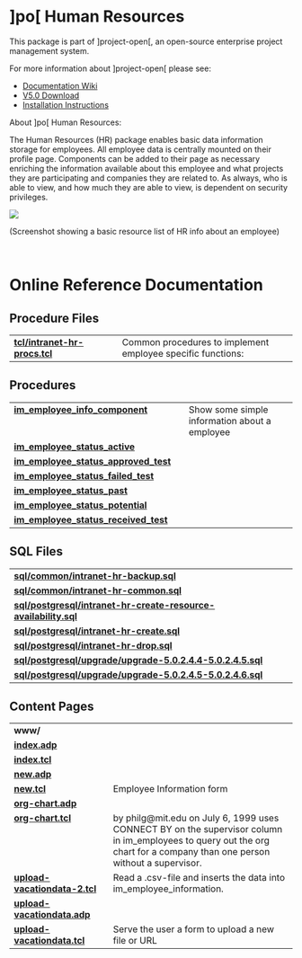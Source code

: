 # ]po[ Human Resources
This package is part of ]project-open[, an open-source enterprise project management system.

For more information about ]project-open[ please see:
* [Documentation Wiki](http://www.project-open.net/en/)
* [V5.0 Download](https://sourceforge.net/projects/project-open/files/project-open/V5.0/)
* [Installation Instructions](http://www.project-open.net/en/list-installers)

About ]po[ Human Resources:

<p><p>The Human Resources (HR) package enables basic data information storage for employees. All employee data is centrally mounted on their profile page. Components can be added to their page as necessary enriching the information available about this employee and what projects they are participating and companies they are related to. As always, who is able to view, and how much they are able to view, is dependent on security privileges. <p><p><img src="http://www.project-open.net/images/manual_screenshots/screenshot_human_resource_management.gif" /><p>(Screenshot showing a basic resource list of HR info about an employee) <p><p> &shy; 

# Online Reference Documentation

## Procedure Files

<table cellpadding="0" cellspacing="0"><tr valign="top"><td style="width:35%"><b><a href="http://www.project-open.net/api-doc/procs-file-view?version_id=1027&amp;path=packages/intranet-hr/tcl/intranet-hr-procs.tcl">tcl/intranet-hr-procs.tcl</a></b></td><td></td><td>Common procedures to implement employee specific functions: </td></tr></table>

## Procedures

<table cellpadding="0" cellspacing="0"><tr valign="top"><td style="width:35%"><b><a href="http://www.project-open.net/api-doc/proc-view?version_id=1027&amp;proc=im_employee_info_component">im_employee_info_component</a></b></td><td></td><td>Show some simple information about a employee </td></tr><tr valign="top"><td style="width:35%"><b><a href="http://www.project-open.net/api-doc/proc-view?version_id=1027&amp;proc=im_employee_status_active">im_employee_status_active</a></b></td><td></td><td></td></tr><tr valign="top"><td style="width:35%"><b><a href="http://www.project-open.net/api-doc/proc-view?version_id=1027&amp;proc=im_employee_status_approved_test">im_employee_status_approved_test</a></b></td><td></td><td></td></tr><tr valign="top"><td style="width:35%"><b><a href="http://www.project-open.net/api-doc/proc-view?version_id=1027&amp;proc=im_employee_status_failed_test">im_employee_status_failed_test</a></b></td><td></td><td></td></tr><tr valign="top"><td style="width:35%"><b><a href="http://www.project-open.net/api-doc/proc-view?version_id=1027&amp;proc=im_employee_status_past">im_employee_status_past</a></b></td><td></td><td></td></tr><tr valign="top"><td style="width:35%"><b><a href="http://www.project-open.net/api-doc/proc-view?version_id=1027&amp;proc=im_employee_status_potential">im_employee_status_potential</a></b></td><td></td><td></td></tr><tr valign="top"><td style="width:35%"><b><a href="http://www.project-open.net/api-doc/proc-view?version_id=1027&amp;proc=im_employee_status_received_test">im_employee_status_received_test</a></b></td><td></td><td></td></tr></table>

## SQL Files

<table cellpadding="0" cellspacing="0"><tr valign="top"><td><b><a href="http://www.project-open.net/api-doc/display-sql?package_key=intranet-hr&amp;url=common/intranet-hr-backup.sql&amp;version_id=1027">sql/common/intranet-hr-backup.sql</a></b></td><td></td><td></td></tr><tr valign="top"><td><b><a href="http://www.project-open.net/api-doc/display-sql?package_key=intranet-hr&amp;url=common/intranet-hr-common.sql&amp;version_id=1027">sql/common/intranet-hr-common.sql</a></b></td><td></td><td></td></tr><tr valign="top"><td><b><a href="http://www.project-open.net/api-doc/display-sql?package_key=intranet-hr&amp;url=postgresql/intranet-hr-create-resource-availability.sql&amp;version_id=1027">sql/postgresql/intranet-hr-create-resource-availability.sql</a></b></td><td></td><td></td></tr><tr valign="top"><td><b><a href="http://www.project-open.net/api-doc/display-sql?package_key=intranet-hr&amp;url=postgresql/intranet-hr-create.sql&amp;version_id=1027">sql/postgresql/intranet-hr-create.sql</a></b></td><td></td><td></td></tr><tr valign="top"><td><b><a href="http://www.project-open.net/api-doc/display-sql?package_key=intranet-hr&amp;url=postgresql/intranet-hr-drop.sql&amp;version_id=1027">sql/postgresql/intranet-hr-drop.sql</a></b></td><td></td><td></td></tr><tr valign="top"><td><b><a href="http://www.project-open.net/api-doc/display-sql?package_key=intranet-hr&amp;url=postgresql/upgrade/upgrade-5.0.2.4.4-5.0.2.4.5.sql&amp;version_id=1027">sql/postgresql/upgrade/upgrade-5.0.2.4.4-5.0.2.4.5.sql</a></b></td><td></td><td></td></tr><tr valign="top"><td><b><a href="http://www.project-open.net/api-doc/display-sql?package_key=intranet-hr&amp;url=postgresql/upgrade/upgrade-5.0.2.4.5-5.0.2.4.6.sql&amp;version_id=1027">sql/postgresql/upgrade/upgrade-5.0.2.4.5-5.0.2.4.6.sql</a></b></td><td></td><td></td></tr></table>

## Content Pages

<table cellpadding="0" cellspacing="0"><tr valign="top"><td><b>www/</b></td></tr><tr valign="top"><td style="width:35%"><b><a href="http://www.project-open.net/api-doc/content-page-view?version_id=1027&amp;path=packages/intranet-hr/www/index.adp">index.adp</a></b></td><td></td></tr><tr valign="top"><td style="width:35%"><b><a href="http://www.project-open.net/api-doc/content-page-view?version_id=1027&amp;path=packages/intranet-hr/www/index.tcl">index.tcl</a></b></td><td></td></tr><tr valign="top"><td style="width:35%"><b><a href="http://www.project-open.net/api-doc/content-page-view?version_id=1027&amp;path=packages/intranet-hr/www/new.adp">new.adp</a></b></td><td></td></tr><tr valign="top"><td style="width:35%"><b><a href="http://www.project-open.net/api-doc/content-page-view?version_id=1027&amp;path=packages/intranet-hr/www/new.tcl">new.tcl</a></b></td><td>Employee Information form</td></tr><tr valign="top"><td style="width:35%"><b><a href="http://www.project-open.net/api-doc/content-page-view?version_id=1027&amp;path=packages/intranet-hr/www/org-chart.adp">org-chart.adp</a></b></td><td></td></tr><tr valign="top"><td style="width:35%"><b><a href="http://www.project-open.net/api-doc/content-page-view?version_id=1027&amp;path=packages/intranet-hr/www/org-chart.tcl">org-chart.tcl</a></b></td><td>by philg@mit.edu on July 6, 1999 uses CONNECT BY on the supervisor column in im_employees to query out the org chart for a company than one person without a supervisor.</td></tr><tr valign="top"><td style="width:35%"><b><a href="http://www.project-open.net/api-doc/content-page-view?version_id=1027&amp;path=packages/intranet-hr/www/upload-vacationdata-2.tcl">upload-vacationdata-2.tcl</a></b></td><td>Read a .csv-file and inserts the data into im_employee_information.</td></tr><tr valign="top"><td style="width:35%"><b><a href="http://www.project-open.net/api-doc/content-page-view?version_id=1027&amp;path=packages/intranet-hr/www/upload-vacationdata.adp">upload-vacationdata.adp</a></b></td><td></td></tr><tr valign="top"><td style="width:35%"><b><a href="http://www.project-open.net/api-doc/content-page-view?version_id=1027&amp;path=packages/intranet-hr/www/upload-vacationdata.tcl">upload-vacationdata.tcl</a></b></td><td>Serve the user a form to upload a new file or URL</td></tr></table>

